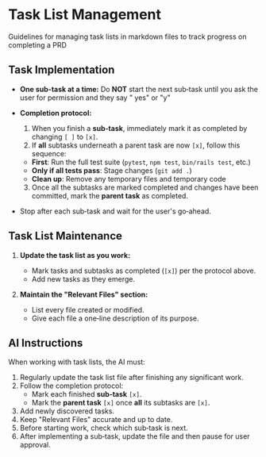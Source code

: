 # Task List Management

Guidelines for managing task lists in markdown files to track progress on completing a PRD

## Task Implementation

- **One sub-task at a time:** Do **NOT** start the next sub‑task until you ask the user for permission and they say "
  yes" or "y"
- **Completion protocol:**
    1. When you finish a **sub‑task**, immediately mark it as completed by changing `[ ]` to `[x]`.
    2. If **all** subtasks underneath a parent task are now `[x]`, follow this sequence:

    - **First**: Run the full test suite (`pytest`, `npm test`, `bin/rails test`, etc.)
    - **Only if all tests pass**: Stage changes (`git add .`)
    - **Clean up**: Remove any temporary files and temporary code

    3. Once all the subtasks are marked completed and changes have been committed, mark the **parent task** as
       completed.
- Stop after each sub‑task and wait for the user's go‑ahead.

## Task List Maintenance

1. **Update the task list as you work:**
    - Mark tasks and subtasks as completed (`[x]`) per the protocol above.
    - Add new tasks as they emerge.

2. **Maintain the "Relevant Files" section:**
    - List every file created or modified.
    - Give each file a one‑line description of its purpose.

## AI Instructions

When working with task lists, the AI must:

1. Regularly update the task list file after finishing any significant work.
2. Follow the completion protocol:
    - Mark each finished **sub‑task** `[x]`.
    - Mark the **parent task** `[x]` once **all** its subtasks are `[x]`.
3. Add newly discovered tasks.
4. Keep "Relevant Files" accurate and up to date.
5. Before starting work, check which sub‑task is next.
6. After implementing a sub‑task, update the file and then pause for user approval.
